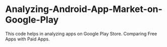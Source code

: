 # Analyzing-Android-App-Market-on-Google-Play

This code helps in analyzing apps on Google Play Store. Comparing Free Apps with Paid Apps.
